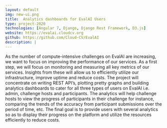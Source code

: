 ```yaml
---
layout: default
img: new-ui.png
title:  Analytics dashboards for EvalAI Users
type: project-2020
technologies: [Angular 7, Django, Django Rest Framework, D3.js]
website: https://evalai.cloudcv.org
github: https://github.com/Cloud-CV/EvalAI
description: |
---
```

As the number of compute-intensive challenges on EvalAI are increasing, we want to focus on improving the performance of our services. As a first step, we will focus on monitoring and measuring all key metrics of our services. Insights from these will allow us to efficiently utilize our infrastructure, improve uptime and reduce costs. The project will concentrate on writing REST API’s, plotting pretty graphs and building analytics dashboards to cater for all three types of users on EvalAI i.e. admin, challenge hosts and participants. The analytics will help challenge hosts to view the progress of participants in their challenge for instance, comparing the trends of the accuracy from participant submissions over the period of time, etc. The final goal is to provide users with several analytics so as to display their progress on the platform and utilize the resources efficiently to reduce costs.
